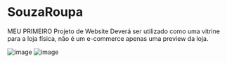 # SouzaRoupa
MEU PRIMEIRO Projeto de Website
Deverá ser utilizado como uma vitrine para a loja física, não é um e-commerce apenas uma preview da loja.

![image](https://user-images.githubusercontent.com/62576196/194721357-fc5bb703-03a4-49ee-8f4a-0aa06a281a8f.png)
![image](https://user-images.githubusercontent.com/62576196/194721371-693638f8-d562-4a30-a960-995382ddd9f8.png)

